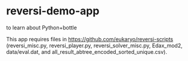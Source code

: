 # reversi-demo-app
to learn about Python+bottle

This app requires files in https://github.com/eukaryo/reversi-scripts (reversi\_misc.py, reversi\_player.py, reversi\_solver_misc.py, Edax_mod2, data/eval.dat, and all_result_abtree_encoded_sorted_unique.csv).
